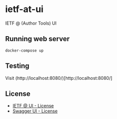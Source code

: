 # ietf-at-ui
IETF @ (Author Tools) UI

## Running web server
```
docker-compose up
```

## Testing

Visit (http://localhost:8080/)[http://localhost:8080/]

## License

* [IETF @ UI - License](LICENSE)
* [Swagger UI - License](www/api/LICENSE)
